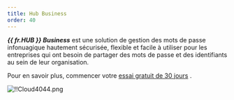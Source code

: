 ```yaml
---
title: Hub Business
order: 40
---
```

***{{ fr.HUB }} Business*** est une solution de gestion des mots de passe infonuagique hautement sécurisée, flexible et facile à utiliser pour les entreprises qui ont besoin de partager des mots de passe et des identifiants au sein de leur organisation.  

Pour en savoir plus, commencer votre [essai gratuit de 30 jours](https://password.devolutions.net/fr) .  

![!!Cloud4044.png](https://webdevolutions.azureedge.net/docs/fr/cloud/Cloud4044.png) 
